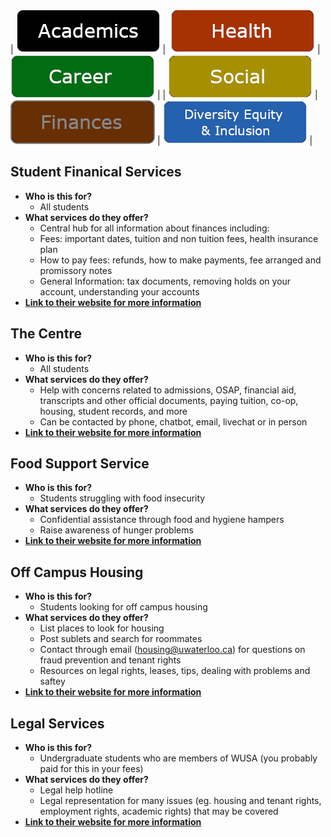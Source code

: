 |<img  alt="" src="">  [![Academics](../images/Buttons/Academics.png)](https://raywoo32.github.io/raywoo32.github.io-waterloo-resources/)  |  <img  alt="" src=""> [![Health ](../images/Buttons/Health.png)](https://raywoo32.github.io/raywoo32.github.io-waterloo-resources/subpages/health.html) |<img  alt="" src=""> [![Career](../images/Buttons/Career.png)](https://raywoo32.github.io/raywoo32.github.io-waterloo-resources/subpages/career.html) |
|<img  alt="" src=""> [![Social Life](../images/Buttons/Social.png)](https://raywoo32.github.io/raywoo32.github.io-waterloo-resources/subpages/social.html) |  <img  alt="" src=""> [![Finances](../images/Buttons/selected/Finances.png)](https://raywoo32.github.io/raywoo32.github.io-waterloo-resources/subpages/finaces.html) |<img alt="" src=""> [![Human Rights, Equity and Inclusion](../images/Buttons/equity.png)](https://raywoo32.github.io/raywoo32.github.io-waterloo-resources/subpages/equity.html) |


## Student Finanical Services
- **Who is this for?**
    - All students
- **What services do they offer?**
    - Central hub for all information about finances including: 
    - Fees: important dates, tuition and non tuition fees, health insurance plan
    - How to pay fees: refunds, how to make payments, fee arranged and promissory notes
    - General Information: tax documents, removing holds on your account, understanding your accounts 
- [**Link to their website for more information**](https://uwaterloo.ca/finance/student-financial-services)

## The Centre
- **Who is this for?**
    - All students 
- **What services do they offer?**
    - Help with concerns related to admissions, OSAP, financial aid, transcripts and other official documents, paying tuition, co-op, housing, student records, and more
    - Can be contacted by phone, chatbot, email, livechat or in person 
- [**Link to their website for more information**](https://uwaterloo.ca/the-centre/)

## Food Support Service
- **Who is this for?**
    - Students struggling with food insecurity 
- **What services do they offer?**
    - Confidential assistance through food and hygiene hampers 
    - Raise awareness of hunger problems
- [**Link to their website for more information**](https://wusa.ca/services/food-support-service)

## Off Campus Housing
- **Who is this for?**
    - Students looking for off campus housing 
- **What services do they offer?**
    - List places to look for housing 
    - Post sublets and search for roommates
    - Contact through email (housing@uwaterloo.ca) for questions on fraud prevention and tenant rights 
    - Resources on legal rights, leases, tips, dealing with problems and saftey 
- [**Link to their website for more information**](https://uwaterloo.ca/off-campus-housing/students )

## Legal Services
- **Who is this for?**
    - Undergraduate students who are members of WUSA (you probably paid for this in your fees) 
- **What services do they offer?**
    - Legal help hotline
    - Legal representation for many issues (eg. housing and tenant rights, employment rights, academic rights) that may be covered 
- [**Link to their website for more information**](https://wusa.ca/services/student-legal-protection-program)
